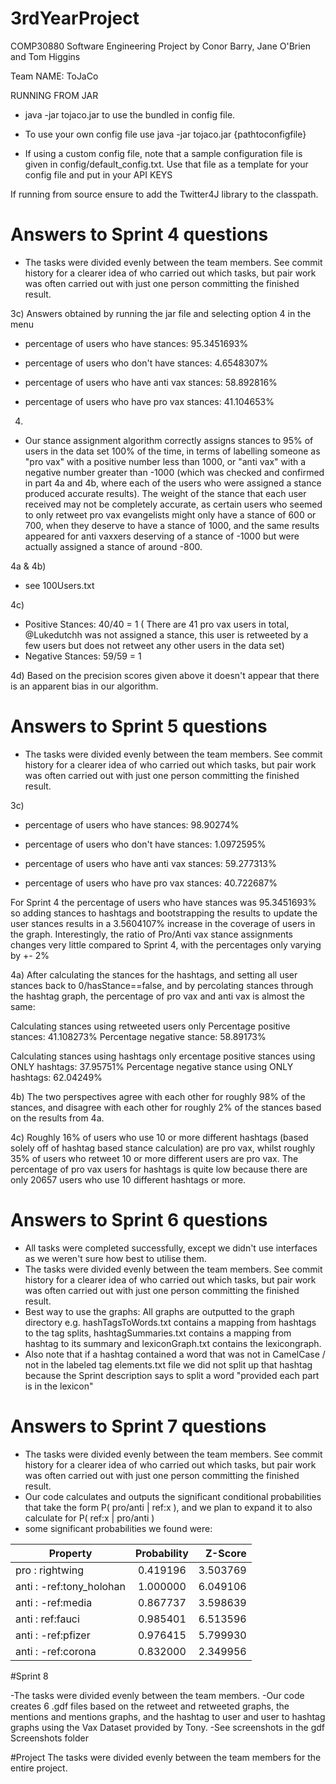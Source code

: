 # 3rdYearProject
COMP30880 Software Engineering Project by Conor Barry, Jane O'Brien and Tom Higgins

Team NAME: ToJaCo

RUNNING FROM JAR

- java -jar tojaco.jar to use the bundled in config file.
- To use your own config file use java -jar tojaco.jar {pathtoconfigfile}

- If using a custom config file, note that a sample configuration file is given in config/default_config.txt. Use that file as a template for your config file
  and put in your API KEYS

If running from source ensure to add the Twitter4J library to the classpath.

# Answers to Sprint 4 questions 

- The tasks were divided evenly between the team members. See commit history for a clearer idea of who carried out which tasks, but pair work was often carried out with just one person committing the finished result.

3c)
Answers obtained by running the jar file and selecting option 4 in the menu

- percentage of users who have stances: 95.3451693% 
- percentage of users who don't have stances: 4.6548307%

- percentage of users who have anti vax stances: 58.892816%
- percentage of users who have pro vax stances: 41.104653%

4) 
- Our stance assignment algorithm correctly assigns stances to 95% of users in the data set 100% of the time, in terms of labelling someone as "pro vax" with a positive number less than 1000, or "anti vax" with a negative number greater than -1000 (which was checked and confirmed in part 4a and 4b, where each of the users who were assigned a stance produced accurate results). The weight of the stance that each user received may not be completely accurate, as certain users who seemed to only retweet pro vax evangelists might only have a stance of 600 or 700, when they deserve to have a stance of 1000, and the same results appeared for anti vaxxers deserving of a stance of -1000 but were actually assigned a stance of around -800.

4a & 4b) 
- see 100Users.txt

4c) 
- Positive Stances: 40/40 = 1 ( There are 41 pro vax users in total, @Lukedutchh was not assigned a stance, this user is retweeted by a few users but does not retweet any other users in the data set)
- Negative Stances: 59/59 = 1


4d) Based on the precision scores given above it doesn't appear that there is an apparent bias in our algorithm. 

# Answers to Sprint 5 questions

- The tasks were divided evenly between the team members. See commit history for a clearer idea of who carried out which tasks, but pair work was often carried out with just one person committing the finished result.

3c)

- percentage of users who have stances: 98.90274%
- percentage of users who don't have stances: 1.0972595%

- percentage of users who have anti vax stances: 59.277313%
- percentage of users who have pro vax stances: 40.722687%

For Sprint 4 the percentage of users who have stances was  95.3451693% so adding stances to hashtags and bootstrapping the results to update the user stances results in a 3.5604107% increase in the coverage of users in the graph.
Interestingly, the ratio of Pro/Anti vax stance assignments changes very little compared to Sprint 4, with the percentages only varying by +- 2%

4a) After calculating the stances for the hashtags, and setting all user stances back to 0/hasStance==false, and by percolating stances through the hashtag graph, the percentage of pro vax and anti vax is almost the same:

Calculating stances using retweeted users only
Percentage positive stances: 41.108273%
Percentage negative stance: 58.89173%

Calculating stances using hashtags only
ercentage positive stances using ONLY hashtags: 37.95751%
Percentage negative stance using ONLY hashtags: 62.04249%


4b) The two perspectives agree with each other for roughly 98% of the stances, and disagree with each other for roughly 2% of the stances based on the results from 4a.

4c) Roughly 16% of users who use 10 or more different hashtags (based solely off of hashtag based stance calculation) are pro vax, whilst roughly 35% of users who retweet 10 or more different users are pro vax. The percentage of pro vax users for hashtags is quite low because there are only 20657 users who use 10 different hashtags or more. 

# Answers to Sprint 6 questions

- All tasks were completed successfully, except we didn't use interfaces as we weren't sure how best to utilise them.
- The tasks were divided evenly between the team members. See commit history for a clearer idea of who carried out which tasks, but pair work was often carried out with just one person committing the finished result.
- Best way to use the graphs: All graphs are outputted to the graph directory e.g. hashTagsToWords.txt contains a mapping from hashtags to the tag splits, hashtagSummaries.txt contains a mapping from hashtag to its summary and lexiconGraph.txt contains the lexicongraph. 
- Also note that if a hashtag contained a word that was not in CamelCase /  not in the labeled tag elements.txt file we did not split up that hashtag because the Sprint description says to split a word "provided each part is in the lexicon"

# Answers to Sprint 7 questions

- The tasks were divided evenly between the team members. See commit history for a clearer idea of who carried out which tasks, but pair work was often carried out with just one person committing the finished result.
- Our code calculates and outputs the significant conditional probabilities that take the form P( pro/anti | ref:x ), and we plan to expand it to also calculate for P( ref:x | pro/anti )
- some significant probabilities we found were:

| Property      |    Probability     |   Z-Score |
| ----------- |:------------------:|----------:|
| pro : rightwing     |      0.419196      |  3.503769 |
| anti : -ref:tony_holohan       |      1.000000      |  6.049106 |
|  anti : -ref:media    |     0.867737       |  3.598639 |
| anti : ref:fauci     | 0.985401  |  6.513596 |
| anti : -ref:pfizer    |  0.976415  |  5.799930 |
| anti : -ref:corona     |  0.832000  |  2.349956 |

#Sprint 8

-The tasks were divided evenly between the team members. 
-Our code creates 6 .gdf files based on the retweet and retweeted graphs, the mentions and mentions graphs, and the hashtag to user and user to hashtag graphs using the Vax Dataset provided by Tony.
-See screenshots in the gdf Screenshots folder


#Project
The tasks were divided evenly between the team members for the entire project.